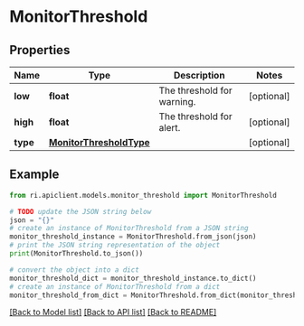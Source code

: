 # MonitorThreshold


## Properties

Name | Type | Description | Notes
------------ | ------------- | ------------- | -------------
**low** | **float** | The threshold for warning. | [optional] 
**high** | **float** | The threshold for alert. | [optional] 
**type** | [**MonitorThresholdType**](MonitorThresholdType.md) |  | [optional] 

## Example

```python
from ri.apiclient.models.monitor_threshold import MonitorThreshold

# TODO update the JSON string below
json = "{}"
# create an instance of MonitorThreshold from a JSON string
monitor_threshold_instance = MonitorThreshold.from_json(json)
# print the JSON string representation of the object
print(MonitorThreshold.to_json())

# convert the object into a dict
monitor_threshold_dict = monitor_threshold_instance.to_dict()
# create an instance of MonitorThreshold from a dict
monitor_threshold_from_dict = MonitorThreshold.from_dict(monitor_threshold_dict)
```
[[Back to Model list]](../README.md#documentation-for-models) [[Back to API list]](../README.md#documentation-for-api-endpoints) [[Back to README]](../README.md)

